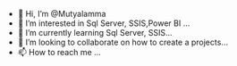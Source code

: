 - 👋 Hi, I’m @Mutyalamma
- 👀 I’m interested in Sql Server, SSIS,Power BI ...
- 🌱 I’m currently learning Sql Server, SSIS...
- 💞️ I’m looking to collaborate on how to create a projects...
- 📫 How to reach me ...

<!---
Mutyalamma/Mutyalamma is a ✨ special ✨ repository because its `README.md` (this file) appears on your GitHub profile.
You can click the Preview link to take a look at your changes.
--->

